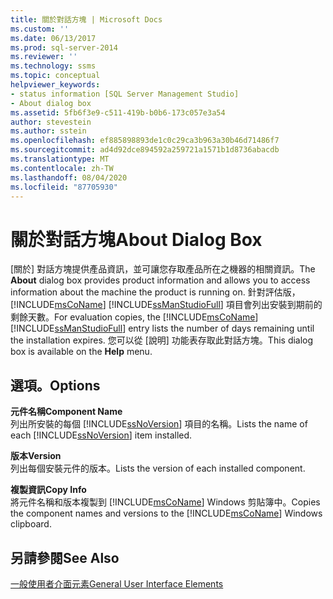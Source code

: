 ```yaml
---
title: 關於對話方塊 | Microsoft Docs
ms.custom: ''
ms.date: 06/13/2017
ms.prod: sql-server-2014
ms.reviewer: ''
ms.technology: ssms
ms.topic: conceptual
helpviewer_keywords:
- status information [SQL Server Management Studio]
- About dialog box
ms.assetid: 5fb6f3e9-c511-419b-b0b6-173c057e3a54
author: stevestein
ms.author: sstein
ms.openlocfilehash: ef885898893de1c0c29ca3b963a30b46d71486f7
ms.sourcegitcommit: ad4d92dce894592a259721a1571b1d8736abacdb
ms.translationtype: MT
ms.contentlocale: zh-TW
ms.lasthandoff: 08/04/2020
ms.locfileid: "87705930"
---
```

# <a name="about-dialog-box"></a><span data-ttu-id="6d041-102">關於對話方塊</span><span class="sxs-lookup"><span data-stu-id="6d041-102">About Dialog Box</span></span>
  <span data-ttu-id="6d041-103">[關於]  對話方塊提供產品資訊，並可讓您存取產品所在之機器的相關資訊。</span><span class="sxs-lookup"><span data-stu-id="6d041-103">The **About** dialog box provides product information and allows you to access information about the machine the product is running on.</span></span> <span data-ttu-id="6d041-104">針對評估版，[!INCLUDE[msCoName](../includes/msconame-md.md)] [!INCLUDE[ssManStudioFull](../includes/ssmanstudiofull-md.md)] 項目會列出安裝到期前的剩餘天數。</span><span class="sxs-lookup"><span data-stu-id="6d041-104">For evaluation copies, the [!INCLUDE[msCoName](../includes/msconame-md.md)] [!INCLUDE[ssManStudioFull](../includes/ssmanstudiofull-md.md)] entry lists the number of days remaining until the installation expires.</span></span> <span data-ttu-id="6d041-105">您可以從 [說明]  功能表存取此對話方塊。</span><span class="sxs-lookup"><span data-stu-id="6d041-105">This dialog box is available on the **Help** menu.</span></span>  
  
## <a name="options"></a><span data-ttu-id="6d041-106">選項。</span><span class="sxs-lookup"><span data-stu-id="6d041-106">Options</span></span>  
 <span data-ttu-id="6d041-107">**元件名稱**</span><span class="sxs-lookup"><span data-stu-id="6d041-107">**Component Name**</span></span>  
 <span data-ttu-id="6d041-108">列出所安裝的每個 [!INCLUDE[ssNoVersion](../includes/ssnoversion-md.md)] 項目的名稱。</span><span class="sxs-lookup"><span data-stu-id="6d041-108">Lists the name of each [!INCLUDE[ssNoVersion](../includes/ssnoversion-md.md)] item installed.</span></span>  
  
 <span data-ttu-id="6d041-109">**版本**</span><span class="sxs-lookup"><span data-stu-id="6d041-109">**Version**</span></span>  
 <span data-ttu-id="6d041-110">列出每個安裝元件的版本。</span><span class="sxs-lookup"><span data-stu-id="6d041-110">Lists the version of each installed component.</span></span>  
  
 <span data-ttu-id="6d041-111">**複製資訊**</span><span class="sxs-lookup"><span data-stu-id="6d041-111">**Copy Info**</span></span>  
 <span data-ttu-id="6d041-112">將元件名稱和版本複製到 [!INCLUDE[msCoName](../includes/msconame-md.md)] Windows 剪貼簿中。</span><span class="sxs-lookup"><span data-stu-id="6d041-112">Copies the component names and versions to the [!INCLUDE[msCoName](../includes/msconame-md.md)] Windows clipboard.</span></span>  
  
## <a name="see-also"></a><span data-ttu-id="6d041-113">另請參閱</span><span class="sxs-lookup"><span data-stu-id="6d041-113">See Also</span></span>  
 [<span data-ttu-id="6d041-114">一般使用者介面元素</span><span class="sxs-lookup"><span data-stu-id="6d041-114">General User Interface Elements</span></span>](general-user-interface-elements.md)  
  
  
